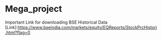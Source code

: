 # Mega_project
Important Link for downloading BSE Historical Data [Link]:https://www.bseindia.com/markets/equity/EQReports/StockPrcHistori.html?flag=0
